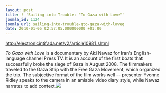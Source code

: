 ```yaml
---
layout: post
title: ! 'Sailing into Trouble: "To Gaza with Love"'
joomla_id: 1124
joomla_url: sailing-into-trouble-qto-gaza-with-loveq
date: 2010-01-05 02:57:05.000000000 +01:00
---
```

<p><a href="http://electronicintifada.net/v2/article10981.shtml "><span>http://electronicintifada.net/v2/article10981.shtml<span><em> </em></span></span></a></p>
<p><span><span><em>To Gaza with Love</em> is a documentary by Aki Nawaz for Iran's English-language channel Press TV. It is an account of the first boats that successfully broke the siege of Gaza in August 2008. The filmmakers traveled to the Gaza Strip with the Free Gaza Movement, which organized the trip. The subjective format of the film works well -- presenter Yvonne Ridley speaks to the camera in an amiable video diary style, while Nawaz narrates to add context.<img src="http://electronicintifada.net/v2/article10981.shtml" /></span></span></p>
<p> </p>
